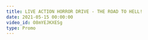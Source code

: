 ```yaml
---
title: LIVE ACTION HORROR DRIVE - THE ROAD TO HELL!
date: 2021-05-15 00:00:00
video_id: O8mYEJKXESg
type: Promo
---
```

